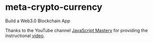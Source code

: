 # meta-crypto-currency
Build a Web3.0 Blockchain App 

Thanks to the YouTube channel [JavaScript Mastery](https://www.youtube.com/@javascriptmastery) for providing the instructional [video](https://www.youtube.com/watch?v=Wn_Kb3MR_cU).

